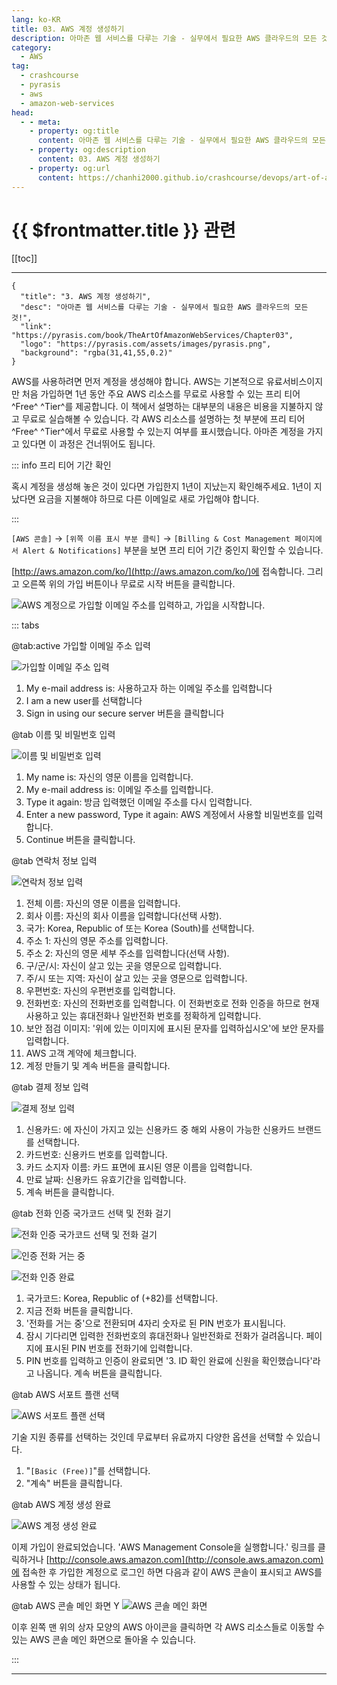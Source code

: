 ```yaml
---
lang: ko-KR
title: 03. AWS 계정 생성하기
description: 아마존 웹 서비스를 다루는 기술 - 실무에서 필요한 AWS 클라우드의 모든 것! > 03. AWS 계정 생성하기
category:
  - AWS
tag: 
  - crashcourse
  - pyrasis
  - aws 
  - amazon-web-services
head:
  - - meta:
    - property: og:title
      content: 아마존 웹 서비스를 다루는 기술 - 실무에서 필요한 AWS 클라우드의 모든 것! > 03. AWS 계정 생성하기
    - property: og:description
      content: 03. AWS 계정 생성하기
    - property: og:url
      content: https://chanhi2000.github.io/crashcourse/devops/art-of-aws/03.html
---
```


# {{ $frontmatter.title }} 관련

[[toc]]

---

```component VPCard
{
  "title": "3. AWS 계정 생성하기",
  "desc": "아마존 웹 서비스를 다루는 기술 - 실무에서 필요한 AWS 클라우드의 모든 것!",
  "link": "https://pyrasis.com/book/TheArtOfAmazonWebServices/Chapter03",
  "logo": "https://pyrasis.com/assets/images/pyrasis.png",
  "background": "rgba(31,41,55,0.2)"
}
```

AWS를 사용하려면 먼저 계정을 생성해야 합니다. AWS는 기본적으로 유료서비스이지만 처음 가입하면 1년 동안 주요 AWS 리소스를 무료로 사용할 수 있는 프리 티어^Free^ ^Tier^를 제공합니다. 이 책에서 설명하는 대부분의 내용은 비용을 지불하지 않고 무료로 실습해볼 수 있습니다. 각 AWS 리소스를 설명하는 첫 부분에 프리 티어^Free^ ^Tier^에서 무료로 사용할 수 있는지 여부를 표시했습니다. 아마존 계정을 가지고 있다면 이 과정은 건너뛰어도 됩니다.

::: info 프리 티어 기간 확인

혹시 계정을 생성해 놓은 것이 있다면 가입한지 1년이 지났는지 확인해주세요. 1년이 지났다면 요금을 지불해야 하므로 다른 이메일로 새로 가입해야 합니다.

:::

`[AWS 콘솔]` → `[위쪽 이름 표시 부분 클릭]` → `[Billing & Cost Management 페이지에서 Alert & Notifications]` 부분을 보면 프리 티어 기간 중인지 확인할 수 있습니다.

[http://aws.amazon.com/ko/](http://aws.amazon.com/ko/)에 접속합니다. 그리고 오른쪽 위의 가입 버튼이나 무료로 시작 버튼을 클릭합니다.

![AWS 계정으로 가입할 이메일 주소를 입력하고, 가입을 시작합니다.](https://pyrasis.com/assets/images/TheArtOfAmazonWebServicesChapter03/1.png)

::: tabs

@tab:active 가입할 이메일 주소 입력

![가입할 이메일 주소 입력](https://pyrasis.com/assets/images/TheArtOfAmazonWebServicesChapter03/2.png)

1. My e-mail address is: 사용하고자 하는 이메일 주소를 입력합니다
2. I am a new user를 선택합니다
3. Sign in using our secure server 버튼을 클릭합니다

@tab 이름 및 비밀번호 입력

![이름 및 비밀번호 입력](https://pyrasis.com/assets/images/TheArtOfAmazonWebServicesChapter03/3.png)

1. My name is: 자신의 영문 이름을 입력합니다.
2. My e-mail address is: 이메일 주소를 입력합니다.
3. Type it again: 방금 입력했던 이메일 주소를 다시 입력합니다.
4. Enter a new password, Type it again: AWS 계정에서 사용할 비밀번호를 입력합니다.
5. Continue 버튼을 클릭합니다.

@tab 연락처 정보 입력

![연락처 정보 입력](https://pyrasis.com/assets/images/TheArtOfAmazonWebServicesChapter03/4_.png)

1. 전체 이름: 자신의 영문 이름을 입력합니다.
2. 회사 이름: 자신의 회사 이름을 입력합니다(선택 사항).
3. 국가: Korea, Republic of 또는 Korea (South)를 선택합니다.
4. 주소 1: 자신의 영문 주소를 입력합니다.
5. 주소 2: 자신의 영문 세부 주소를 입력합니다(선택 사항).
6. 구/군/시: 자신이 살고 있는 곳을 영문으로 입력합니다.
7. 주/시 또는 지역: 자신이 살고 있는 곳을 영문으로 입력합니다.
8. 우편번호: 자신의 우편번호를 입력합니다.
9. 전화번호: 자신의 전화번호를 입력합니다. 이 전화번호로 전화 인증을 하므로 현재 사용하고 있는 휴대전화나 일반전화 번호를 정확하게 입력합니다.
10. 보안 점검 이미지: '위에 있는 이미지에 표시된 문자를 입력하십시오'에 보안 문자를 입력합니다.
11. AWS 고객 계약에 체크합니다.
12. 계정 만들기 및 계속 버튼을 클릭합니다.

@tab 결제 정보 입력

![결제 정보 입력](https://pyrasis.com/assets/images/TheArtOfAmazonWebServicesChapter03/5_.png)

1. 신용카드: 에 자신이 가지고 있는 신용카드 중 해외 사용이 가능한 신용카드 브랜드를 선택합니다.
2. 카드번호: 신용카드 번호를 입력합니다.
3. 카드 소지자 이름: 카드 표면에 표시된 영문 이름을 입력합니다.
4. 만료 날짜: 신용카드 유효기간을 입력합니다.
5. 계속 버튼을 클릭합니다.

@tab 전화 인증 국가코드 선택 및 전화 걸기

![전화 인증 국가코드 선택 및 전화 걸기](https://pyrasis.com/assets/images/TheArtOfAmazonWebServicesChapter03/6_.png)

![인증 전화 거는 중](https://pyrasis.com/assets/images/TheArtOfAmazonWebServicesChapter03/7_.png)

![전화 인증 완료](https://pyrasis.com/assets/images/TheArtOfAmazonWebServicesChapter03/8_.png)

1. 국가코드: Korea, Republic of (+82)를 선택합니다.
2. 지금 전화 버튼을 클릭합니다.
3. '전화를 거는 중'으로 전환되며 4자리 숫자로 된 PIN 번호가 표시됩니다.
4. 잠시 기다리면 입력한 전화번호의 휴대전화나 일반전화로 전화가 걸려옵니다. 페이지에 표시된 PIN 번호를 전화기에 입력합니다.
5. PIN 번호를 입력하고 인증이 완료되면 '3. ID 확인 완료에 신원을 확인했습니다'라고 나옵니다. 계속 버튼을 클릭합니다.

@tab AWS 서포트 플랜 선택

![AWS 서포트 플랜 선택](https://pyrasis.com/assets/images/TheArtOfAmazonWebServicesChapter03/9.png)

기술 지원 종류를 선택하는 것인데 무료부터 유료까지 다양한 옵션을 선택할 수 있습니다.

1. "<FontIcon icon="iconfont icon-select"/>`[Basic (Free)]`"를 선택합니다.
2. "계속" 버튼을 클릭합니다.

@tab AWS 계정 생성 완료

![AWS 계정 생성 완료](https://pyrasis.com/assets/images/TheArtOfAmazonWebServicesChapter03/10_.png)

이제 가입이 완료되었습니다. 'AWS Management Console을 실행합니다.' 링크를 클릭하거나 [http://console.aws.amazon.com](http://console.aws.amazon.com)에 접속한 후 가입한 계정으로 로그인 하면 다음과 같이 AWS 콘솔이 표시되고 AWS를 사용할 수 있는 상태가 됩니다.

@tab AWS 콘솔 메인 화면
Y
![AWS 콘솔 메인 화면](https://pyrasis.com/assets/images/TheArtOfAmazonWebServicesChapter03/11_.png)

이후 왼쪽 맨 위의 상자 모양의 AWS 아이콘을 클릭하면 각 AWS 리소스들로 이동할 수 있는 AWS 콘솔 메인 화면으로 돌아올 수 있습니다.

:::

---

<TagLinks />